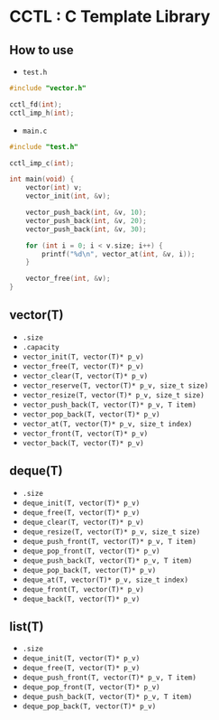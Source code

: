 # CCTL : C Template Library

## How to use
* `test.h`
```c
#include "vector.h"

cctl_fd(int);
cctl_imp_h(int);
```

* `main.c`
```c
#include "test.h"

cctl_imp_c(int);

int main(void) {
	vector(int) v;
	vector_init(int, &v);

	vector_push_back(int, &v, 10);
	vector_push_back(int, &v, 20);
	vector_push_back(int, &v, 30);

	for (int i = 0; i < v.size; i++) {
		printf("%d\n", vector_at(int, &v, i));
	}

	vector_free(int, &v);
}
```

## vector(T)
* `.size`
* `.capacity`
* `vector_init(T, vector(T)* p_v)`
* `vector_free(T, vector(T)* p_v)`
* `vector_clear(T, vector(T)* p_v)`
* `vector_reserve(T, vector(T)* p_v, size_t size)`
* `vector_resize(T, vector(T)* p_v, size_t size)`
* `vector_push_back(T, vector(T)* p_v, T item)`
* `vector_pop_back(T, vector(T)* p_v)`
* `vector_at(T, vector(T)* p_v, size_t index)`
* `vector_front(T, vector(T)* p_v)`
* `vector_back(T, vector(T)* p_v)`

## deque(T)
* `.size`
* `deque_init(T, vector(T)* p_v)`
* `deque_free(T, vector(T)* p_v)`
* `deque_clear(T, vector(T)* p_v)`
* `deque_resize(T, vector(T)* p_v, size_t size)`
* `deque_push_front(T, vector(T)* p_v, T item)`
* `deque_pop_front(T, vector(T)* p_v)`
* `deque_push_back(T, vector(T)* p_v, T item)`
* `deque_pop_back(T, vector(T)* p_v)`
* `deque_at(T, vector(T)* p_v, size_t index)`
* `deque_front(T, vector(T)* p_v)`
* `deque_back(T, vector(T)* p_v)`

## list(T)
* `.size`
* `deque_init(T, vector(T)* p_v)`
* `deque_free(T, vector(T)* p_v)`
* `deque_push_front(T, vector(T)* p_v, T item)`
* `deque_pop_front(T, vector(T)* p_v)`
* `deque_push_back(T, vector(T)* p_v, T item)`
* `deque_pop_back(T, vector(T)* p_v)`